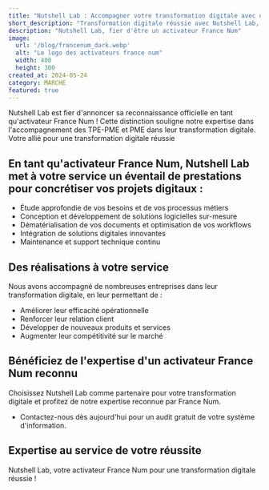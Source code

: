 ```yaml
---
title: "Nutshell Lab : Accompagner votre transformation digitale avec un activateur France Num reconnu"
short_description: "Transformation digitale réussie avec Nutshell Lab, activateur France Num reconnu ! Contactez-nous pour un audit gratuit et découvrez comment nous pouvons vous accompagner."
description: "Nutshell Lab, fier d'être un activateur France Num"
image:
  url: '/blog/francenum_dark.webp'
  alt: "Le logo des activateurs france num"
  width: 400
  height: 300
created_at: 2024-05-24
category: MARCHE
featured: true
---
```


Nutshell Lab est fier d'annoncer sa reconnaissance officielle en tant qu'activateur France Num ! Cette distinction souligne notre expertise dans l'accompagnement des TPE-PME et PME dans leur transformation digitale.
Votre allié pour une transformation digitale réussie

## En tant qu'activateur France Num, Nutshell Lab met à votre service un éventail de prestations pour concrétiser vos projets digitaux :

* Étude approfondie de vos besoins et de vos processus métiers
* Conception et développement de solutions logicielles sur-mesure
* Dématérialisation de vos documents et optimisation de vos workflows
* Intégration de solutions digitales innovantes
* Maintenance et support technique continu

## Des réalisations à votre service

Nous avons accompagné de nombreuses entreprises dans leur transformation digitale, en leur permettant de :

* Améliorer leur efficacité opérationnelle
* Renforcer leur relation client
* Développer de nouveaux produits et services
* Augmenter leur compétitivité sur le marché

## Bénéficiez de l'expertise d'un activateur France Num reconnu

Choisissez Nutshell Lab comme partenaire pour votre transformation digitale et profitez de notre expertise reconnue par France Num.

* Contactez-nous dès aujourd'hui pour un audit gratuit de votre système d'information.

## Expertise au service de votre réussite

Nutshell Lab, votre activateur France Num pour une transformation digitale réussie !
